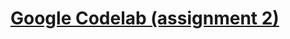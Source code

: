 # [Google Codelab (assignment 2)](https://www.theodinproject.com/lessons/javascript-using-baas-for-your-back-end#assignment)
